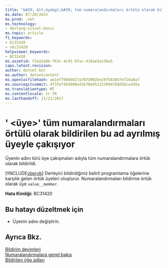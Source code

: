 ```yaml
---
title: "&#39; &lt;üye&gt;&#39; tüm numaralandırmaları örtülü olarak bildirilen bu ad ayrılmış üyeyle çakışıyor"
ms.date: 07/20/2015
ms.prod: .net
ms.technology:
- devlang-visual-basic
ms.topic: article
f1_keywords:
- bc31420
- vbc31420
helpviewer_keywords:
- BC31420
ms.assetid: f2ea5a8b-f63c-4c93-bfac-418ae5a150a5
caps.latest.revision: 
author: dotnet-bot
ms.author: dotnetcontent
ms.openlocfilehash: ae1ef780db027a707d902be297583857ef26a8a7
ms.sourcegitcommit: 4f3fef493080a43e70e951223894768d36ce430a
ms.translationtype: MT
ms.contentlocale: tr-TR
ms.lasthandoff: 11/21/2017
---
```

# <a name="39ltmembergt39-conflicts-with-the-reserved-member-by-this-name-that-is-implicitly-declared-in-all-enums"></a>&#39; &lt;üye&gt;&#39; tüm numaralandırmaları örtülü olarak bildirilen bu ad ayrılmış üyeyle çakışıyor
Üyenin adını türü üye çakışmaları adıyla tüm numaralandırmalara örtük olarak bildirildi.  
  
 [!INCLUDE[vbprvb](~/includes/vbprvb-md.md)] Derleyici bildirdiğiniz belirli programlama öğelerine karşılık gelen örtük üyeleri oluşturur. Numaralandırmaları bildirme örtük olarak üye `value__member`.  
  
 **Hata Kimliği:** BC31420  
  
## <a name="to-correct-this-error"></a>Bu hatayı düzeltmek için  
  
-   Üyenin adını değiştirin.  
  
## <a name="see-also"></a>Ayrıca Bkz.  
 [Bildirim deyimleri](~/docs/visual-basic/programming-guide/language-features/statements.md#declaration-statements)  
 [Numaralandırmalara genel bakış](../../visual-basic/programming-guide/language-features/constants-enums/enumerations-overview.md)  
 [Bildirilen öğe adları](../../visual-basic/programming-guide/language-features/declared-elements/declared-element-names.md)
